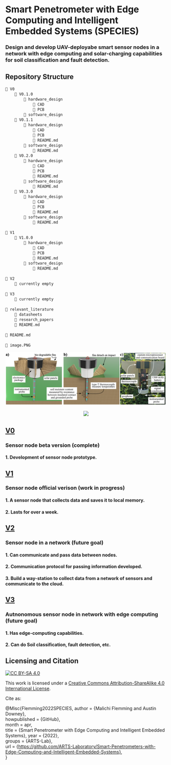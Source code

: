 # Smart Penetrometer with Edge Computing and Intelligent Embedded Systems (SPECIES) 
### Design and develop UAV-deployabe smart sensor nodes in a network with edge computing and solar-charging capabilities for soil classification and fault detection.

## Repository Structure
```angular2html   
📁 V0
    📁 V0.1.0
        📁 hardware_design
            📁 CAD
            📁 PCB        
        📁 software_design
    📁 V0.1.1
        📁 hardware_design
            📁 CAD
            📁 PCB    
            📄 README.md
        📁 software_design  
            📄 README.md
    📁 V0.2.0
        📁 hardware_design
            📁 CAD
            📁 PCB  
            📄 README.md
        📁 software_design  
            📄 README.md
    📁 V0.3.0
        📁 hardware_design
            📁 CAD
            📁 PCB
            📄 README.md
        📁 software_design    
            📄 README.md   
            
📁 V1
    📁 V1.0.0
        📁 hardware_design
            📁 CAD
            📁 PCB
            📄 README.md
        📁 software_design   
            📄 README.md
            
📁 V2
    📁 currently empty    
    
📁 V3                                          
    📁 currently empty
    
📁 relevant_literature
    📁 datasheets
    📁 research_papers
    📄 README.md              
    
📄 README.md

📄 image.PNG
```
<p align="center">
<img src="image.PNG" alt="drawing" width="910"/>
</p>
<p align="center">
</p>
<p align="center">
 <img src="https://user-images.githubusercontent.com/87868879/166610946-1d7f9edc-2c42-431b-8995-1c52ac2c5b0f.png"/>
</p>

## [V0](V0)
### Sensor node beta version (complete)
#### 1. Development of sensor node prototype.

## [V1](V1)
### Sensor node official verison (work in progress)
#### 1. A sensor node that collects data and saves it to local memory.
#### 2. Lasts for over a week.

## [V2](V2)
### Sensor node in a network (future goal)
#### 1. Can communicate and pass data between nodes.
#### 2. Communication protocol for passing information developed.
#### 3. Build a way-station to collect data from a network of sensors and communicate to the cloud.

## [V3](V3)
### Autnonomous sensor node in network with edge computing (future goal)
#### 1. Has edge-computing capabilities.
#### 2. Can do Soil classification, fault detection, etc.

## Licensing and Citation

[![CC BY-SA 4.0][cc-by-sa-shield]][cc-by-sa]

This work is licensed under a
[Creative Commons Attribution-ShareAlike 4.0 International License][cc-by-sa].

[cc-by-sa]: http://creativecommons.org/licenses/by-sa/4.0/
[cc-by-sa-image]: https://licensebuttons.net/l/by-sa/4.0/88x31.png
[cc-by-sa-shield]: https://img.shields.io/badge/License-CC%20BY--SA%204.0-lightgrey.svg


Cite as:

@Misc{Flemming2022SPECIES,
author       = {Malichi Flemming and Austin Downey},  
howpublished = {GitHub},  
month        = apr,   
title        = {Smart Penetrometer with Edge Computing and Intelligent Embedded Systems}, 
year         = {2022},    
groups       = {ARTS-Lab},  
url          = {https://github.com/ARTS-Laboratory/Smart-Penetrometers-with-Edge-Computing-and-Intelligent-Embedded-Systems},    
}










